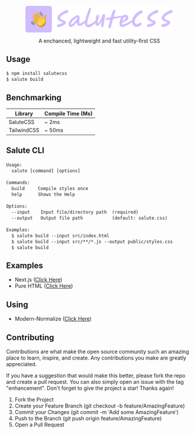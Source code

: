 <p align="center"><img src="./assets/logo.png" width="400" align="center" /></p>
<p align="center">A enchanced, lightweight and fast utility-first CSS</p>

## Usage
```shell
$ npm install salutecss
$ salute build
```

## Benchmarking
| Library | Compile Time (Ms) |
| ------- | ------- |
| SaluteCSS | ~ 2ms |
| TailwindCSS | ~ 50ms |

## Salute CLI
```shell
Usage:
  salute [command] [options]

Commands:
  build     Compile styles once
  help      Shows the Help

Options:
  --input    Input file/directory path  (required)
  --output   Output file path           (default: salute.css)

Examples:
  $ salute build --input src/index.html
  $ salute build --input src/**/*.js --output public/styles.css
  $ salute build
```

## Examples
- Next.js ([Click Here](./examples/next.js))
- Pure HTML ([Click Here](./examples/pure_html))

## Using
- Modern-Normalize ([Click Here](https://github.com/sindresorhus/modern-normalize))

## Contributing
Contributions are what make the open source community such an amazing place to learn, inspire, and create. Any contributions you make are greatly appreciated.

If you have a suggestion that would make this better, please fork the repo and create a pull request. You can also simply open an issue with the tag "enhancement". Don't forget to give the project a star! Thanks again!

1. Fork the Project
2. Create your Feature Branch (git checkout -b feature/AmazingFeature)
3. Commit your Changes (git commit -m 'Add some AmazingFeature')
4. Push to the Branch (git push origin feature/AmazingFeature)
5. Open a Pull Request
